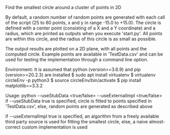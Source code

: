 Find the smallest circle around a cluster of points in 2D

By default, a random number of random points are generated with each call of the script (25 to 60 points, x and y in range -15.0 to +15.0). The circle is defined with a center point (consisting of a X and a Y coordinate) and a radius, which are printed as outputs when you execute 'start.py'. All points are within this circle, and the radius of this circle is as small as possible.

The output results are plotted on a 2D plane, with all points and the computed circle. Example points are available in 'TestData.csv' and can be used for testing the implementation through a command line option.


Environment:
It is assumed that python (version>=3.6.9) and pip (version>=20.2.3) are installed
$ sudo apt install virtualenv
$ virtualenv circleEnv -p python3
$ source circleEnv/bin/activate
$ pip install matplotlib==3.3.2


Usage:
python --useStubData <true/false> --useExternalImpl <true/false> 
if --useStubData true is specified, circle is fitted to points specified in 'TestData.csv', else, random points are generated as described above

if --useExternalImpl true is specified, an algorithm from a freely available third party source is used for fitting the smallest circle, else, a naive almost-correct custom implementation is used